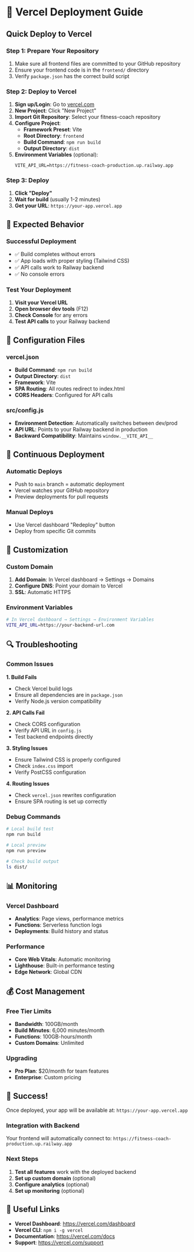 # 🚀 Vercel Deployment Guide

## Quick Deploy to Vercel

### Step 1: Prepare Your Repository
1. Make sure all frontend files are committed to your GitHub repository
2. Ensure your frontend code is in the `frontend/` directory
3. Verify `package.json` has the correct build script

### Step 2: Deploy to Vercel
1. **Sign up/Login**: Go to [vercel.com](https://vercel.com)
2. **New Project**: Click "New Project"
3. **Import Git Repository**: Select your fitness-coach repository
4. **Configure Project**:
   - **Framework Preset**: Vite
   - **Root Directory**: `frontend`
   - **Build Command**: `npm run build`
   - **Output Directory**: `dist`
5. **Environment Variables** (optional):
   ```
   VITE_API_URL=https://fitness-coach-production.up.railway.app
   ```

### Step 3: Deploy
1. **Click "Deploy"**
2. **Wait for build** (usually 1-2 minutes)
3. **Get your URL**: `https://your-app.vercel.app`

## 🎯 Expected Behavior

### Successful Deployment
- ✅ Build completes without errors
- ✅ App loads with proper styling (Tailwind CSS)
- ✅ API calls work to Railway backend
- ✅ No console errors

### Test Your Deployment
1. **Visit your Vercel URL**
2. **Open browser dev tools** (F12)
3. **Check Console** for any errors
4. **Test API calls** to your Railway backend

## 🔧 Configuration Files

### vercel.json
- **Build Command**: `npm run build`
- **Output Directory**: `dist`
- **Framework**: Vite
- **SPA Routing**: All routes redirect to index.html
- **CORS Headers**: Configured for API calls

### src/config.js
- **Environment Detection**: Automatically switches between dev/prod
- **API URL**: Points to your Railway backend in production
- **Backward Compatibility**: Maintains `window.__VITE_API__`

## 🔄 Continuous Deployment

### Automatic Deploys
- Push to `main` branch = automatic deployment
- Vercel watches your GitHub repository
- Preview deployments for pull requests

### Manual Deploys
- Use Vercel dashboard "Redeploy" button
- Deploy from specific Git commits

## 🎨 Customization

### Custom Domain
1. **Add Domain**: In Vercel dashboard → Settings → Domains
2. **Configure DNS**: Point your domain to Vercel
3. **SSL**: Automatic HTTPS

### Environment Variables
```bash
# In Vercel dashboard → Settings → Environment Variables
VITE_API_URL=https://your-backend-url.com
```

## 🔍 Troubleshooting

### Common Issues

**1. Build Fails**
- Check Vercel build logs
- Ensure all dependencies are in `package.json`
- Verify Node.js version compatibility

**2. API Calls Fail**
- Check CORS configuration
- Verify API URL in `config.js`
- Test backend endpoints directly

**3. Styling Issues**
- Ensure Tailwind CSS is properly configured
- Check `index.css` import
- Verify PostCSS configuration

**4. Routing Issues**
- Check `vercel.json` rewrites configuration
- Ensure SPA routing is set up correctly

### Debug Commands
```bash
# Local build test
npm run build

# Local preview
npm run preview

# Check build output
ls dist/
```

## 📊 Monitoring

### Vercel Dashboard
- **Analytics**: Page views, performance metrics
- **Functions**: Serverless function logs
- **Deployments**: Build history and status

### Performance
- **Core Web Vitals**: Automatic monitoring
- **Lighthouse**: Built-in performance testing
- **Edge Network**: Global CDN

## 💰 Cost Management

### Free Tier Limits
- **Bandwidth**: 100GB/month
- **Build Minutes**: 6,000 minutes/month
- **Functions**: 100GB-hours/month
- **Custom Domains**: Unlimited

### Upgrading
- **Pro Plan**: $20/month for team features
- **Enterprise**: Custom pricing

## 🎉 Success!

Once deployed, your app will be available at:
`https://your-app.vercel.app`

### Integration with Backend
Your frontend will automatically connect to:
`https://fitness-coach-production.up.railway.app`

### Next Steps
1. **Test all features** work with the deployed backend
2. **Set up custom domain** (optional)
3. **Configure analytics** (optional)
4. **Set up monitoring** (optional)

## 🔗 Useful Links

- **Vercel Dashboard**: https://vercel.com/dashboard
- **Vercel CLI**: `npm i -g vercel`
- **Documentation**: https://vercel.com/docs
- **Support**: https://vercel.com/support
